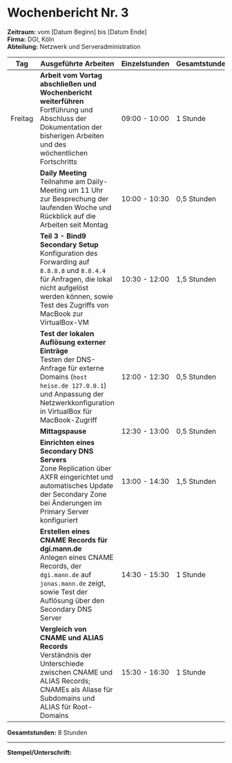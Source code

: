 # Wochenbericht Nr. 3
**Zeitraum:** vom [Datum Beginn] bis [Datum Ende]  
**Firma:** DGI, Köln  
**Abteilung:** Netzwerk und Serveradministration

| Tag         | Ausgeführte Arbeiten | Einzelstunden     | Gesamtstunden |
|-------------|-----------------------|-------------------|---------------|
| Freitag     | **Arbeit vom Vortag abschließen und Wochenbericht weiterführen**  <br> Fortführung und Abschluss der Dokumentation der bisherigen Arbeiten und des wöchentlichen Fortschritts | 09:00 - 10:00 | 1 Stunde |
|             | **Daily Meeting**  <br> Teilnahme am Daily-Meeting um 11 Uhr zur Besprechung der laufenden Woche und Rückblick auf die Arbeiten seit Montag | 10:00 - 10:30 | 0,5 Stunden |
|             | **Teil 3 - Bind9 Secondary Setup**  <br> Konfiguration des Forwarding auf `8.8.8.8` und `8.8.4.4` für Anfragen, die lokal nicht aufgelöst werden können, sowie Test des Zugriffs von MacBook zur VirtualBox-VM | 10:30 - 12:00 | 1,5 Stunden |
|             | **Test der lokalen Auflösung externer Einträge**  <br> Testen der DNS-Anfrage für externe Domains (`host heise.de 127.0.0.1`) und Anpassung der Netzwerkkonfiguration in VirtualBox für MacBook-Zugriff | 12:00 - 12:30 | 0,5 Stunden |
|             | **Mittagspause** | 12:30 - 13:00 | 0,5 Stunden |
|             | **Einrichten eines Secondary DNS Servers**  <br> Zone Replication über AXFR eingerichtet und automatisches Update der Secondary Zone bei Änderungen im Primary Server konfiguriert | 13:00 - 14:30 | 1,5 Stunden |
|             | **Erstellen eines CNAME Records für dgi.mann.de**  <br> Anlegen eines CNAME Records, der `dgi.mann.de` auf `jonas.mann.de` zeigt, sowie Test der Auflösung über den Secondary DNS Server | 14:30 - 15:30 | 1 Stunde |
|             | **Vergleich von CNAME und ALIAS Records**  <br> Verständnis der Unterschiede zwischen CNAME und ALIAS Records; CNAMEs als Aliase für Subdomains und ALIAS für Root-Domains | 15:30 - 16:30 | 1 Stunde |

**Gesamtstunden:** 8 Stunden

---

**Stempel/Unterschrift:** 
